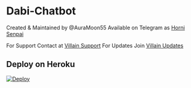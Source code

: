 # Dabi-Chatbot

Created & Maintained by @AuraMoon55
Available on Telegram as <a href="https://t.me/Horni_Senpaii">Horni Senpai</a>


For Support Contact at <a href="https://t.me/villainevil_support">Villain Support</a>
For Updates Join <a href="https://t.me/Dabi_Updates">Villain Updates</a>


## Deploy on Heroku


[![Deploy](https://www.herokucdn.com/deploy/button.svg)](https://heroku.com/deploy?template=https://github.com/AuraMoon55/Dabi-Chatbot.git)
